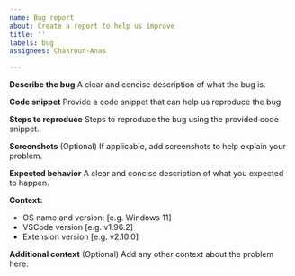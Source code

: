 ```yaml
---
name: Bug report
about: Create a report to help us improve
title: ''
labels: bug
assignees: Chakroun-Anas

---
```


**Describe the bug**
A clear and concise description of what the bug is.

**Code snippet**
Provide a code snippet that can help us reproduce the bug

**Steps to reproduce**
Steps to reproduce the bug using the provided code snippet.

**Screenshots** (Optional)
If applicable, add screenshots to help explain your problem.

**Expected behavior**
A clear and concise description of what you expected to happen.

**Context:**
 - OS name and version: [e.g. Windows 11]
 - VSCode version [e.g. v1.96.2]
 - Extension version [e.g. v2.10.0]

**Additional context** (Optional)
Add any other context about the problem here.
